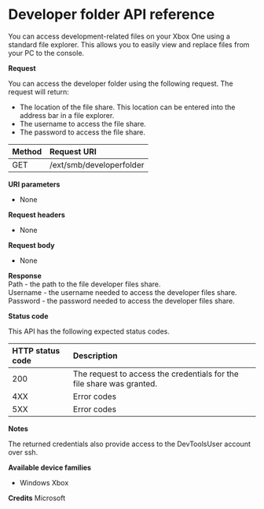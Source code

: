 # Developer folder API reference

You can access development-related files on your Xbox One using a standard file explorer. This allows you to easily view and replace files from your PC to the console.

**Request**

You can access the developer folder using the following request. The request will return:

* The location of the file share. This location can be entered into the address bar in a file explorer.
* The username to access the file share.
* The password to access the file share.

Method      | Request URI
:------     | :-----
GET | /ext/smb/developerfolder

**URI parameters**

- None

**Request headers**

- None

**Request body**

- None

**Response**   
Path - the path to the file developer files share.   
Username - the username needed to access the developer files share.   
Password - the password needed to access the developer files share.   

**Status code**

This API has the following expected status codes.

HTTP status code      | Description
:------     | :-----
200 | The request to access the credentials for the file share was granted.
4XX | Error codes
5XX | Error codes

**Notes**

The returned credentials also provide access to the DevToolsUser account over ssh.

**Available device families**

* Windows Xbox

**Credits**
Microsoft